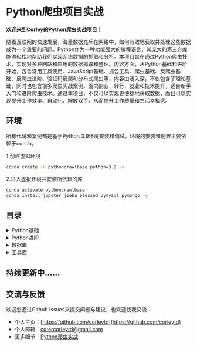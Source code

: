 # Python爬虫项目实战

**欢迎来到Corley的Python爬虫实战项目！**

随着互联网的快速发展，海量数据充斥在网络中，如何有效地获取并处理这些数据成为一个重要的问题。Python作为一种功能强大的编程语言，其庞大的第三方库能够轻松地帮助我们实现网络数据的抓取和分析。本项目旨在通过Python爬虫技术，实现对多种网站和应用的数据抓取和整理。内容方面，从Python基础和进阶开始，包含常用工具使用、JavaScript基础、抓包工具、爬虫基础、反爬虫基础、反爬虫进阶、验证码反爬和分布式爬虫等，内容由浅入深，不仅包含了理论基础，同时也包含很多爬虫实战案例，面向副业、转行、就业和技术提升，适合新手入门和进阶爬虫技术。通过本项目，不仅可以实现更便捷地获取数据，而且可以实现提升工作效率、自动化、解放双手，从而提升工作质量和生活幸福感。

## 环境

所有代码和案例都是基于Python 3.9环境安装和调试，环境的安装和配置主要依赖于conda。

1.创建虚拟环境

```bash
conda create -n pythoncrawlbase python=3.9 -y
```

2.进入虚拟环境并安装所依赖的库

```bash
conda activate pythoncrawlbase
conda install jupyter jieba blessed pymysql pymongo -y
```

## 目录
<details>
<summary>Python基础</summary>

- [while循环简单聊天机器人](01_python_basic/simple_chatbot.py)
- [生成指定长度随机字符串](01_python_basic/random_str.py)
- [列表的常用方法](01_python_basic/list_methods.py)
- [元组与列表的区别](01_python_basic/tuple_list.py)
- [字典的方法](01_python_basic/dict_methods.py)
- [集合的方法](01_python_basic/set_methods.py)
- [Python中的浅拷贝与深拷贝](01_python_basic/copy_deepcopy.py)
- [if条件控制](01_python_basic/if_condition.py)
- [Python中的while和for循环](01_python_basic/while_for.py)
- [Python中的异常处理](01_python_basic/exception.py)
- [Python函数](01_python_basic/function.ipynb)
- [全局与局部作用域](01_python_basic/global_local_field.ipynb)
- [闭包](01_python_basic/closure.ipynb)
- [装饰器](01_python_basic/decorator.ipynb)
- [类与对象](01_python_basic/class_object.ipynb)
- [继承与多态](01_python_basic/inheritance_polymorphism.ipynb)
- 实战：[简易词频统计器](applications/word_counter.py)
- 实战：[贪吃蛇小游戏](applications/snake_game)

</details>

<details>
<summary>Python进阶</summary>

- [静态方法与类方法](02_python_advanced/static_class_method.ipynb)
- [迭代器与生成器](02_python_advanced/iterator_generator.ipynb)
- [上下文管理器](02_python_advanced/with_context_manager.ipynb)
- [垃圾回收机制](02_python_advanced/garbage_collection.ipynb)
- [线程](02_python_advanced/thread.ipynb)
- [进程](02_python_advanced/process.ipynb)
- [协程](02_python_advanced/coroutine.ipynb)

</details>

<details>
<summary>数据库</summary>

- [MySQL基本操作](03_database/mysql.md)
- [Python操作MySQL](03_database/mysql_with_python.ipynb)
- [MongoDB操作](03_database/mongodb.md)
- [Python操作MongoDB](03_database/mongo_with_python.ipynb)

</details>

<details>
<summary>工具库</summary>

- [MySQL连接池](utils/mysql_pool)

</details>

## 持续更新中……

## 交流与反馈

欢迎您通过Github Issues来提交问题与建议，也欢迎找我交流：

- 个人主页：[https://github.com/corleytd](https://github.com/corleytd)
- 个人邮箱：[cutercorleytd@gmail.com](mailto:cutercorleytd@gmail.com)
- 更多细节：[Python爬虫实战](https://appxfexyp3p4519.h5.xiaoeknow.com/p/course/column/p_62847112e4b09dda1269d3f6)